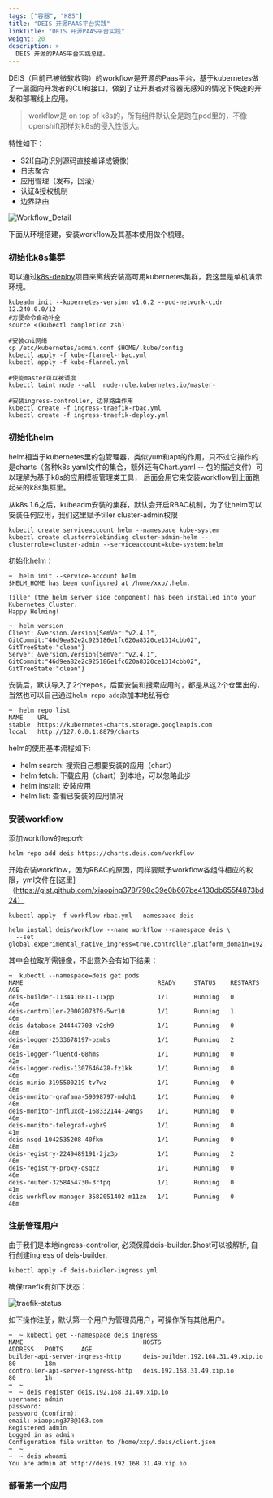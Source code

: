 ```yaml
---
tags: ["容器", "K8S"]
title: "DEIS 开源PAAS平台实践"
linkTitle: "DEIS 开源PAAS平台实践"
weight: 20
description: >
  DEIS 开源的PAAS平台实践总结。 
---
```


DEIS（目前已被微软收购）的workflow是开源的Paas平台，基于kubernetes做了一层面向开发者的CLI和接口，做到了让开发者对容器无感知的情况下快速的开发和部署线上应用。

> workflow是 on top of k8s的，所有组件默认全是跑在pod里的，不像openshift那样对k8s的侵入性很大。

特性如下：
  - S2I(自动识别源码直接编译成镜像)
  - 日志聚合
  - 应用管理（发布，回滚）
  - 认证&授权机制
  - 边界路由

![Workflow_Detail](/Workflow_Detail.png)

下面从环境搭建，安装workflow及其基本使用做个梳理。

### 初始化k8s集群

  可以通过[k8s-deploy](https://github.com/xiaoping378/k8s-deploy)项目来离线安装高可用kubernetes集群，我这里是单机演示环境。

    kubeadm init --kubernetes-version v1.6.2 --pod-network-cidr 12.240.0.0/12
    #方便命令自动补全
    source <(kubectl completion zsh)

    #安装cni网络
    cp /etc/kubernetes/admin.conf $HOME/.kube/config
    kubectl apply -f kube-flannel-rbac.yml
    kubectl apply -f kube-flannel.yml

    #使能master可以被调度
    kubectl taint node --all  node-role.kubernetes.io/master-

    #安装ingress-controller, 边界路由作用
    kubectl create -f ingress-traefik-rbac.yml
    kubectl create -f ingress-traefik-deploy.yml

### 初始化helm

  helm相当于kubernetes里的包管理器，类似yum和apt的作用，只不过它操作的是charts（各种k8s yaml文件的集合，额外还有Chart.yaml -- 包的描述文件）可以理解为基于k8s的应用模板管理类工具， 后面会用它来安装workflow到上面跑起来的k8s集群里。

  从k8s 1.6之后，kubeadm安装的集群，默认会开启RBAC机制，为了让helm可以安装任何应用，我们这里赋予tiller cluster-admin权限

    kubectl create serviceaccount helm --namespace kube-system
    kubectl create clusterrolebinding cluster-admin-helm --clusterrole=cluster-admin --serviceaccount=kube-system:helm

  初始化helm：

    ➜  helm init --service-account helm
    $HELM_HOME has been configured at /home/xxp/.helm.

    Tiller (the helm server side component) has been installed into your Kubernetes Cluster.
    Happy Helming!

    ➜  helm version
    Client: &version.Version{SemVer:"v2.4.1", GitCommit:"46d9ea82e2c925186e1fc620a8320ce1314cbb02", GitTreeState:"clean"}
    Server: &version.Version{SemVer:"v2.4.1", GitCommit:"46d9ea82e2c925186e1fc620a8320ce1314cbb02", GitTreeState:"clean"}


  安装后，默认导入了2个repos，后面安装和搜索应用时，都是从这2个仓里出的，当然也可以自己通过`helm repo add`添加本地私有仓

    ➜  helm repo list
    NAME  	URL                                             
    stable	https://kubernetes-charts.storage.googleapis.com
    local 	http://127.0.0.1:8879/charts                    

  helm的使用基本流程如下:

  - helm search:    搜索自己想要安装的应用（chart）
  - helm fetch:     下载应用（chart）到本地，可以忽略此步
  - helm install:   安装应用
  - helm list:      查看已安装的应用情况

### 安装workflow

  添加workflow的repo仓

    helm repo add deis https://charts.deis.com/workflow

  开始安装workflow，因为RBAC的原因，同样要赋予workflow各组件相应的权限，yml文件在[这里]（https://gist.github.com/xiaoping378/798c39e0b607be4130db655f4873bd24）

    kubectl apply -f workflow-rbac.yml --namespace deis

    helm install deis/workflow --name workflow --namespace deis \
      --set global.experimental_native_ingress=true,controller.platform_domain=192.168.31.49.xip.io

  其中会拉取所需镜像，不出意外会有如下结果：

    ➜  kubectl --namespace=deis get pods
    NAME                                     READY     STATUS    RESTARTS   AGE
    deis-builder-1134410811-11xpp            1/1       Running   0          46m
    deis-controller-2000207379-5wr10         1/1       Running   1          46m
    deis-database-244447703-v2sh9            1/1       Running   0          46m
    deis-logger-2533678197-pzmbs             1/1       Running   2          46m
    deis-logger-fluentd-08hms                1/1       Running   0          42m
    deis-logger-redis-1307646428-fz1kk       1/1       Running   0          46m
    deis-minio-3195500219-tv7wz              1/1       Running   0          46m
    deis-monitor-grafana-59098797-mdqh1      1/1       Running   0          46m
    deis-monitor-influxdb-168332144-24ngs    1/1       Running   0          46m
    deis-monitor-telegraf-vgbr9              1/1       Running   0          41m
    deis-nsqd-1042535208-40fkm               1/1       Running   0          46m
    deis-registry-2249489191-2jz3p           1/1       Running   2          46m
    deis-registry-proxy-qsqc2                1/1       Running   0          46m
    deis-router-3258454730-3rfpq             1/1       Running   0          41m
    deis-workflow-manager-3582051402-m11zn   1/1       Running   0          46m


### 注册管理用户

  由于我们是本地ingress-controller, 必须保障deis-builder.$host可以被解析, 自行创建ingress of deis-builder.

    kubectl apply -f deis-buidler-ingress.yml

  确保traefik有如下状态：

  ![traefik-status](/traefik-status.png)

  如下操作注册，默认第一个用户为管理员用户，可操作所有其他用户。

    ➜  ~ kubectl get --namespace deis ingress
    NAME                                 HOSTS                               ADDRESS   PORTS     AGE
    builder-api-server-ingress-http      deis-builder.192.168.31.49.xip.io             80        18m
    controller-api-server-ingress-http   deis.192.168.31.49.xip.io                     80        1h
    ➜  ~
    ➜  ~ deis register deis.192.168.31.49.xip.io
    username: admin  
    password:
    password (confirm):
    email: xiaoping378@163.com
    Registered admin
    Logged in as admin
    Configuration file written to /home/xxp/.deis/client.json
    ➜  ~
    ➜  ~ deis whoami
    You are admin at http://deis.192.168.31.49.xip.io


### 部署第一个应用
